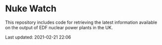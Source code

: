 # Nuke Watch

This repository includes code for retrieving the latest information available on the output of EDF nuclear power plants in the UK.

Last updated: 2021-02-21 22:06